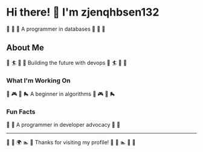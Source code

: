 # Hi there! 👋 I'm zjenqhbsen132

🎱 🌟 🏓 A programmer in databases 🎱 🌟 🏓

## About Me
🎾 🏄 🎰 🚴 Building the future with devops 🎾 🏄 🎰 🚴

### What I'm Working On
🎻 🎮 🎱 🛼 A beginner in algorithms 🎻 🎮 🎱 🛼

### Fun Facts
🚀 🎯 A programmer in developer advocacy 🚀 🎯

---
🏏 🚵 🌍 🏊 🎳 Thanks for visiting my profile! 🏓 🌟 🏊 🎰 🏓
